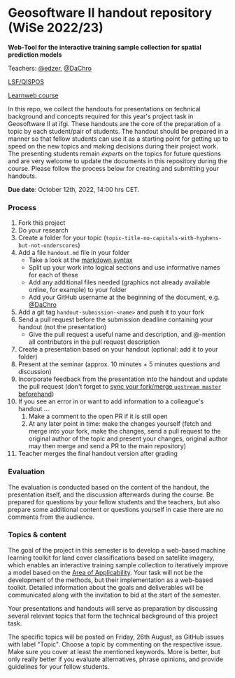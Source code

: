 # Geosoftware II handout repository (WiSe 2022/23)

**Web-Tool for the interactive training sample collection for spatial prediction models**

Teachers: [@edzer](http://github.com/edzer/), [@DaChro](https://github.com/DaChro)

[LSF/QISPOS](https://studium.uni-muenster.de/qisserver/rds?state=verpublish&status=init&vmfile=no&publishid=372836&moduleCall=webInfo&publishConfFile=webInfo&publishSubDir=veranstaltung)

[Learnweb course](https://www.uni-muenster.de/LearnWeb/learnweb2/course/view.php?id=63231)


In this repo, we collect the handouts for presentations on technical background and concepts required for this year's project task in Geosoftware II at ifgi. 
These handouts are the core of the preparation of a topic by each student/pair of students.
The handout should be prepared in a manner so that fellow students can use it as a starting point for getting up to speed on the new topics and making decisions during their project work.
The presenting students remain _experts_ on the topics for future questions and are very welcome to update the documents in this repository during the course.
Please follow the process below for creating and submitting your handouts.

**Due date**: October 12th, 2022, 14:00 hrs CET.

### Process

1. Fork this project
1. Do your research
1. Create a folder for your topic (`topic-title-no-capitals-with-hyphens-but-not-underscores`)
1. Add a file `handout.md` file in your folder
    * Take a look at the [markdown syntax](https://guides.github.com/features/mastering-markdown/)
    * Split up your work into logical sections and use informative names for each of these
    * Add any additional files needed (graphics not already available online, for example) to your folder
    * Add your GitHub username at the beginning of the document, e.g. [@DaChro](https://github.com/DaChro)
1. Add a git tag `handout-submission-<name>` and push it to your fork
1. Send a pull request before the submission deadline containing your handout (not the presentation)
    * Give the pull request a useful name and description, and @-mention all contributors in the pull request description
1. Create a presentation based on your handout (optional: add it to your folder)
1. Present at the seminar (approx. 10 minutes + 5 minutes questions and discussion)
1. Incorporate feedback from the presentation into the handout and update the pull request (don't forget to [sync your fork/merge `upstream master` beforehand](https://help.github.com/articles/syncing-a-fork/))
1. If you see an error in or want to add information to a colleague's handout ...
    1. Make a comment to the open PR if it is still open
    1. At any later point in time: make the changes yourself (fetch and merge into your fork, make the changes, send a pull request to the original author of the topic and present your changes, original author may then merge and send a PR to the main repository)
1. Teacher merges the final handout version after grading

### Evaluation

The evaluation is conducted based on the content of the handout, the presentation itself, and the discussion afterwards during the course.
Be prepared for questions by your fellow students and the teachers, but also prepare some additional content or questions yourself in case there are no comments from the audience.

### Topics & content

The goal of the project in this semester is to develop a web-based machine learning toolkit for land cover classifications based on satellite imagery, which enables an interactive training sample collection to iteratively improve a model based on the [Area of Applicability]([https://arxiv.org/abs/2005.07939](https://besjournals.onlinelibrary.wiley.com/doi/10.1111/2041-210X.13650)). Your task will not be the development of the methods, but their implementation as a web-based toolkit. Detailed information about the goals and deliverables will be communicated along with the invitation to bid at the start of the semester. 

Your presentations and handouts will serve as preparation by discussing several relevant topics that form the technical background of this project task. 

The specific topics will be posted on Friday, 26th August, as GitHub issues with label "Topic". Choose a topic by commenting on the respective issue. Make sure you cover at least the mentioned keywords. More is better, but only really better if you evaluate alternatives, phrase opinions, and provide guidelines for your fellow students.


